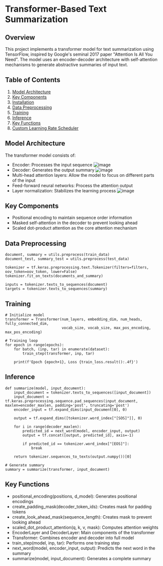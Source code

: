 # Transformer-Based Text Summarization

## Overview

This project implements a transformer model for text summarization using TensorFlow, inspired by Google's seminal 2017 paper "Attention Is All You Need". The model uses an encoder-decoder architecture with self-attention mechanisms to generate abstractive summaries of input text.

## Table of Contents

1. [Model Architecture](#model-architecture)
2. [Key Components](#key-components)
3. [Installation](#installation)
4. [Data Preprocessing](#data-preprocessing)
5. [Training](#training)
6. [Inference](#inference)
7. [Key Functions](#key-functions)
8. [Custom Learning Rate Scheduler](#custom-learning-rate-scheduler)

## Model Architecture

The transformer model consists of:

- Encoder: Processes the input sequence
![image](https://github.com/user-attachments/assets/87acfcda-2b50-42cb-9692-57bbfe8671e0)
- Decoder: Generates the output summary
![image](https://github.com/user-attachments/assets/17d1ceda-a370-46de-87c0-5e29ac77bf23)
- Multi-head attention layers: Allow the model to focus on different parts of the input
- Feed-forward neural networks: Process the attention output
- Layer normalization: Stabilizes the learning process
![image](https://github.com/user-attachments/assets/df24b9eb-2478-4ee3-a79b-54cbcfa3ab34)


## Key Components

- Positional encoding to maintain sequence order information
- Masked self-attention in the decoder to prevent looking ahead
- Scaled dot-product attention as the core attention mechanism

## Data Preprocessing
```
document, summary = utils.preprocess(train_data)
document_test, summary_test = utils.preprocess(test_data)

tokenizer = tf.keras.preprocessing.text.Tokenizer(filters=filters, oov_token=oov_token, lower=False)
tokenizer.fit_on_texts(documents_and_summary)

inputs = tokenizer.texts_to_sequences(document)
targets = tokenizer.texts_to_sequences(summary)
```

## Training
```
# Initialize model
transformer = Transformer(num_layers, embedding_dim, num_heads, fully_connected_dim,
                          vocab_size, vocab_size, max_pos_encoding, max_pos_encoding)

# Training loop
for epoch in range(epochs):
    for batch, (inp, tar) in enumerate(dataset):
        train_step(transformer, inp, tar)
        
    print(f'Epoch {epoch+1}, Loss {train_loss.result():.4f}')
```

## Inference
```
def summarize(model, input_document):
    input_document = tokenizer.texts_to_sequences([input_document])
    input_document = tf.keras.preprocessing.sequence.pad_sequences(input_document, maxlen=encoder_maxlen, padding='post', truncating='post')
    encoder_input = tf.expand_dims(input_document[0], 0)
    
    output = tf.expand_dims([tokenizer.word_index["[SOS]"]], 0)
    
    for i in range(decoder_maxlen):
        predicted_id = next_word(model, encoder_input, output)
        output = tf.concat([output, predicted_id], axis=-1)
        
        if predicted_id == tokenizer.word_index["[EOS]"]:
            break

    return tokenizer.sequences_to_texts(output.numpy())[0]

# Generate summary
summary = summarize(transformer, input_document)
```

## Key Functions

- positional_encoding(positions, d_model): Generates positional encodings
- create_padding_mask(decoder_token_ids): Creates mask for padding tokens
- create_look_ahead_mask(sequence_length): Creates mask to prevent looking ahead
- scaled_dot_product_attention(q, k, v, mask): Computes attention weights
- EncoderLayer and DecoderLayer: Main components of the transformer
- Transformer: Combines encoder and decoder into full model
- train_step(model, inp, tar): Performs one training step
- next_word(model, encoder_input, output): Predicts the next word in the summary
- summarize(model, input_document): Generates a complete summary
